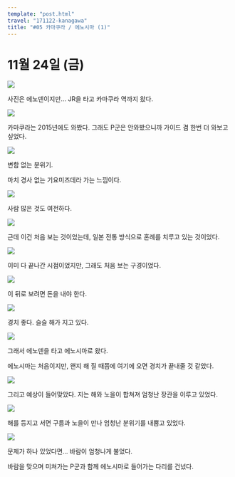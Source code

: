 ```yaml
---
template: "post.html"
travel: "171122-kanagawa"
title: "#05 카마쿠라 / 에노시마 (1)"
---
```


# 11월 24일 (금)

![](/171122-kanagawa/05_01.jpg)

사진은 에노덴이지만... JR을 타고 카마쿠라 역까지 왔다.

![](/171122-kanagawa/05_02.jpg)

카마쿠라는 2015년에도 와봤다. 그래도 P군은 안와봤으니까 가이드 겸 한번 더 와보고 싶었다.

![](/171122-kanagawa/05_03.jpg)

변함 없는 분위기.

마치 경사 없는 기요미즈데라 가는 느낌이다.

![](/171122-kanagawa/05_04.jpg)

사람 많은 것도 여전하다.

![](/171122-kanagawa/05_05.jpg)

근데 이건 처음 보는 것이었는데, 일본 전통 방식으로 혼례를 치루고 있는 것이었다.

![](/171122-kanagawa/05_06.jpg)

이미 다 끝나간 시점이었지만, 그래도 처음 보는 구경이었다.

![](/171122-kanagawa/05_07.jpg)

이 뒤로 보려면 돈을 내야 한다.

![](/171122-kanagawa/05_08.jpg)

경치 좋다. 슬슬 해가 지고 있다.

![](/171122-kanagawa/05_09.jpg)

그래서 에노덴을 타고 에노시마로 왔다.

에노시마는 처음이지만, 왠지 해 질 때쯤에 여기에 오면 경치가 끝내줄 것 같았다.

![](/171122-kanagawa/05_10.jpg)

그리고 예상이 들어맞았다. 지는 해와 노을이 합쳐져 엄청난 장관을 이루고 있었다.

![](/171122-kanagawa/05_11.jpg)

해를 등지고 서면 구름과 노을이 만나 엄청난 분위기를 내뿜고 있었다.

![](/171122-kanagawa/05_12.jpg)

문제가 하나 있었다면... 바람이 엄청나게 불었다.

바람을 맞으며 미쳐가는 P군과 함께 에노시마로 들어가는 다리를 건넜다.
